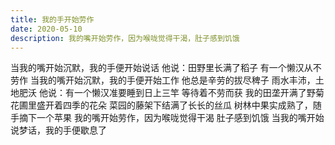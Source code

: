 ```yaml
---
title: 我的手开始劳作
date: 2020-05-10
description: 我的嘴开始劳作，因为喉咙觉得干渴，肚子感到饥饿
---
```


当我的嘴开始沉默，我的手便开始说话
他说：田野里长满了稻子
有一个懒汉从不劳作
当我的嘴开始沉默，我的手便开始工作
他总是辛劳的拔尽稗子
雨水丰沛，土地肥沃
他说：有一个懒汉准要睡到日上三竿
等待着不劳而获
我的田垄开满了野菊
花圃里盛开着四季的花朵
菜园的藤架下结满了长长的丝瓜
树林中果实成熟了，随手摘下一个苹果
我的嘴开始劳作，因为喉咙觉得干渴
肚子感到饥饿
当我的嘴开始说梦话，我的手便歇息了

